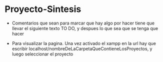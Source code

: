 # Proyecto-Sintesis

- Comentarios que sean para marcar que hay algo por hacer tiene que llevar el siguiente texto TO DO, y despues lo que sea que se tenga que hacer

- Para visualizar la pagina. Una vez activado el xampp en la url hay que escribir localhost/nombreDeLaCarpetaQueContieneLosProyectos, y luego seleccionar el proyecto
